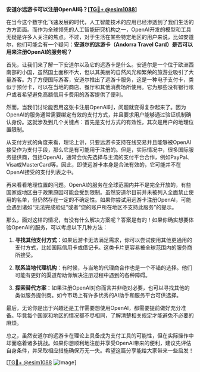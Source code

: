 **安道尔远游卡可以注册OpenAI吗？[[TG💪+ @esim1088](https://t.me/s/esim1088)]**

在当今这个数字化飞速发展的时代，人工智能技术的应用已经渗透到了我们生活的方方面面。而作为全球领先的人工智能研究机构之一，OpenAI开发的模型和工具无疑是许多人关注的焦点。不过，对于生活在某些特定地区的用户来说，比如安道尔，他们可能会有一个疑问：**安道尔的远游卡（Andorra Travel Card）是否可以用来注册OpenAI的服务呢？**

首先，让我们来了解一下安道尔以及它的远游卡是什么。安道尔是一个位于欧洲西南部的小国，虽然国土面积不大，但以其美丽的自然风光和繁荣的旅游业吸引了大量游客。为了方便国际游客，安道尔推出了远游卡服务，这是一种电子支付卡，类似于预付卡，可以在当地的商店、餐厅和其他消费场所使用。它为那些没有银行账户或者希望避免高额信用卡费用的游客提供了便利。

然而，当我们讨论能否用这张卡注册OpenAI时，问题就变得复杂起来了。因为OpenAI的服务通常需要绑定有效的支付方式，并且要求用户能够通过验证机制确认身份。这就涉及到几个关键点：首先是支付方式的有效性，其次是用户的地理位置限制。

从支付方式的角度来看，理论上讲，只要远游卡支持在线交易并且能够被OpenAI接受作为支付手段，那么它是有可能用于注册的。但是，实际情况中，很多国际服务提供商，包括OpenAI，通常会优先选择与主流的支付平台合作，例如PayPal、Visa或MasterCard等。因此，即使远游卡本身是合法有效的，它可能并不在OpenAI接受的支付列表之中。

再来看看地理位置的问题。OpenAI的服务在全球范围内并不是完全开放的，有些国家或地区由于政策原因可能会受到限制。虽然安道尔目前并未被列入全面禁止使用的名单，但仍然存在一定的不确定性。如果你尝试用远游卡注册OpenAI，可能会遇到诸如“无法完成验证”或者“您的账户所在地区不支持此服务”的提示。

那么，面对这样的情况，有没有什么解决方案呢？答案是有的！如果你确实想要体验OpenAI的服务，可以考虑以下几种方法：

1. **寻找其他支付方式**：如果远游卡无法满足需求，你可以尝试使用其他更通用的支付方式，比如国际信用卡或借记卡。这类卡片更容易被全球范围内的服务商所接受。
   
2. **联系当地代理机构**：有时候，与当地的代理商合作也是一个不错的选择。他们可能有更好的渠道帮助你解决注册过程中遇到的各种障碍。

3. **探索替代方案**：如果注册OpenAI对你而言并非绝对必要，也可以寻找其他的类似服务提供商。如今市场上有许多优秀的AI助手和服务平台可供选择。

最后，无论你是出于兴趣还是工作需要想使用OpenAI，都需要提前做好充分准备。毕竟每个国家和地区的情况都不尽相同，了解清楚相关规定才能避免不必要的麻烦。

总之，虽然安道尔的远游卡在理论上具备成为支付工具的可能性，但在实际操作中却面临着诸多挑战。如果你想顺利地注册并享受OpenAI带来的便利，建议先评估自身条件，并采取相应措施确保万无一失。希望这篇分享能给大家带来一些启发！

[[TG💪+ @esim1088](https://t.me/s/esim1088) ![Image](https://i.postimg.cc/4NQfJmqS/Snipaste-2025-05-13-00-14-12.png)]